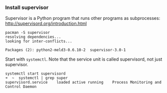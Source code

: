 ### Install supervisor ###

Supervisor is a Python program that runs other programs as subprocesses: http://supervisord.org/introduction.html

    pacman -S supervisor   
    resolving dependencies...
    looking for inter-conflicts...

    Packages (2): python2-meld3-0.6.10-2  supervisor-3.0-1

Start with `systemctl`. Note that the service unit is called supervisord, not just supervisor.

    systemctl start supervisord                      
    ➜  ~  systemctl | grep super     
    supervisord.service    loaded active running    Process Monitoring and Control Daemon
